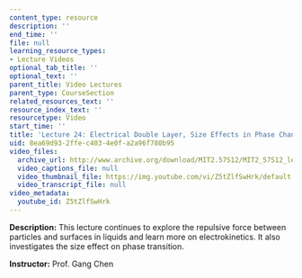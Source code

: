 ```yaml
---
content_type: resource
description: ''
end_time: ''
file: null
learning_resource_types:
- Lecture Videos
optional_tab_title: ''
optional_text: ''
parent_title: Video Lectures
parent_type: CourseSection
related_resources_text: ''
resource_index_text: ''
resourcetype: Video
start_time: ''
title: 'Lecture 24: Electrical Double Layer, Size Effects in Phase Change'
uid: 8ea69d93-2ffe-c403-4e0f-a2a96f780b95
video_files:
  archive_url: http://www.archive.org/download/MIT2.57S12/MIT2_57S12_lec24_300k.mp4
  video_captions_file: null
  video_thumbnail_file: https://img.youtube.com/vi/Z5tZlfSwHrk/default.jpg
  video_transcript_file: null
video_metadata:
  youtube_id: Z5tZlfSwHrk
---
```


**Description:** This lecture continues to explore the repulsive force between particles and surfaces in liquids and learn more on electrokinetics. It also investigates the size effect on phase transition.

**Instructor:** Prof. Gang Chen